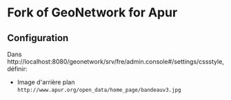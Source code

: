 # Fork of GeoNetwork for Apur

## Configuration
Dans http://localhost:8080/geonetwork/srv/fre/admin.console#/settings/cssstyle, définir:

* Image d'arrière plan ```http://www.apur.org/open_data/home_page/bandeauv3.jpg```
